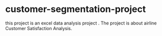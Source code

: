 # customer-segmentation-project
this project is an excel data analysis project . The project is about airline Customer Satisfaction Analysis.
